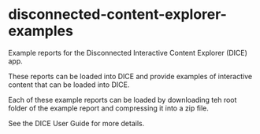 # disconnected-content-explorer-examples
Example reports for the Disconnected Interactive Content Explorer (DICE) app.

These reports can be loaded into DICE and provide examples of interactive content that can be loaded into DICE. 

Each of these example reports can be loaded by downloading teh root folder of the example report and compressing it into a zip file. 

See the DICE User Guide for more details.
